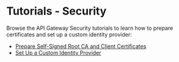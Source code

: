 # Tutorials - Security

Browse the API Gateway Security tutorials to learn how to prepare certificates and set up a custom identity provider:

- [Prepare Self-Signed Root CA and Client Certificates](./01-61-mtls-selfsign-client-certicate.md)
- [Set Up a Custom Identity Provider](./01-62-set-up-idp.md)